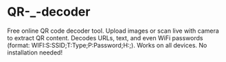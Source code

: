 # QR-_-decoder
Free online QR code decoder tool. Upload images or scan live with camera to extract QR content. Decodes URLs, text, and even WiFi passwords (format: WIFI:S:SSID;T:Type;P:Password;H:;). Works on all devices. No installation needed!
